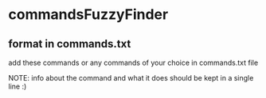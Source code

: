 # commandsFuzzyFinder

## format in commands.txt 
<command>  <what it does>

add these commands or any commands of your choice in commands.txt file

NOTE: info about the command and what it does should be kept in a single line :)



